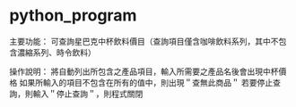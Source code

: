 # python_program
主要功能：
可查詢星巴克中杯飲料價目（查詢項目僅含咖啡飲料系列，其中不包含濃縮系列、時令飲料） 

操作說明：
將自動列出所包含之產品項目，輸入所需要之產品名後會出現中杯價格 
如果所輸入的項目不包含在所有的值中，則出現＂查無此商品＂ 
若要停止查詢，則輸入＂停止查詢＂，則程式關閉
